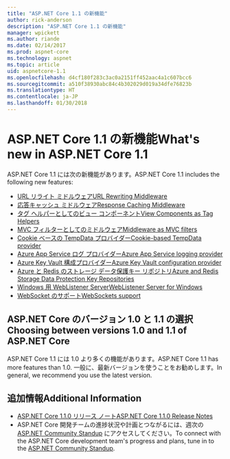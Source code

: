```yaml
---
title: "ASP.NET Core 1.1 の新機能"
author: rick-anderson
description: "ASP.NET Core 1.1 の新機能"
manager: wpickett
ms.author: riande
ms.date: 02/14/2017
ms.prod: aspnet-core
ms.technology: aspnet
ms.topic: article
uid: aspnetcore-1.1
ms.openlocfilehash: d4cf180f283c3ac0a2151ff452aac4a1c607bcc6
ms.sourcegitcommit: a510f38930abc84c4b302029d019a34dfe76823b
ms.translationtype: HT
ms.contentlocale: ja-JP
ms.lasthandoff: 01/30/2018
---
```

# <a name="whats-new-in-aspnet-core-11"></a><span data-ttu-id="ea43e-103">ASP.NET Core 1.1 の新機能</span><span class="sxs-lookup"><span data-stu-id="ea43e-103">What's new in ASP.NET Core 1.1</span></span>

<span data-ttu-id="ea43e-104">ASP.NET Core 1.1 には次の新機能があります。</span><span class="sxs-lookup"><span data-stu-id="ea43e-104">ASP.NET Core 1.1 includes the following new features:</span></span>

- [<span data-ttu-id="ea43e-105">URL リライト ミドルウェア</span><span class="sxs-lookup"><span data-stu-id="ea43e-105">URL Rewriting Middleware</span></span>](xref:fundamentals/url-rewriting)
- [<span data-ttu-id="ea43e-106">応答キャッシュ ミドルウェア</span><span class="sxs-lookup"><span data-stu-id="ea43e-106">Response Caching Middleware</span></span>](xref:performance/caching/middleware)
- [<span data-ttu-id="ea43e-107">タグ ヘルパーとしてのビュー コンポーネント</span><span class="sxs-lookup"><span data-stu-id="ea43e-107">View Components as Tag Helpers</span></span>](xref:mvc/views/view-components#invoking-a-view-component-as-a-tag-helper)
- [<span data-ttu-id="ea43e-108">MVC フィルターとしてのミドルウェア</span><span class="sxs-lookup"><span data-stu-id="ea43e-108">Middleware as MVC filters</span></span>](xref:mvc/controllers/filters#using-middleware-in-the-filter-pipeline)
- [<span data-ttu-id="ea43e-109">Cookie ベースの TempData プロバイダー</span><span class="sxs-lookup"><span data-stu-id="ea43e-109">Cookie-based TempData provider</span></span>](xref:fundamentals/app-state#tempdata)
- [<span data-ttu-id="ea43e-110">Azure App Service ログ プロバイダー</span><span class="sxs-lookup"><span data-stu-id="ea43e-110">Azure App Service logging provider</span></span>](xref:fundamentals/logging/index#appservice)
- [<span data-ttu-id="ea43e-111">Azure Key Vault 構成プロバイダー</span><span class="sxs-lookup"><span data-stu-id="ea43e-111">Azure Key Vault configuration provider</span></span>](xref:security/key-vault-configuration)
- [<span data-ttu-id="ea43e-112">Azure と Redis のストレージ データ保護キー リポジトリ</span><span class="sxs-lookup"><span data-stu-id="ea43e-112">Azure and Redis Storage Data Protection Key Repositories</span></span>](xref:security/data-protection/implementation/key-storage-providers#azure-and-redis)
- [<span data-ttu-id="ea43e-113">Windows 用 WebListener Server</span><span class="sxs-lookup"><span data-stu-id="ea43e-113">WebListener Server for Windows</span></span>](xref:fundamentals/servers/weblistener)
- [<span data-ttu-id="ea43e-114">WebSocket のサポート</span><span class="sxs-lookup"><span data-stu-id="ea43e-114">WebSockets support</span></span>](xref:fundamentals/websockets)

## <a name="choosing-between-versions-10-and-11-of-aspnet-core"></a><span data-ttu-id="ea43e-115">ASP.NET Core のバージョン 1.0 と 1.1 の選択</span><span class="sxs-lookup"><span data-stu-id="ea43e-115">Choosing between versions 1.0 and 1.1 of ASP.NET Core</span></span>

<span data-ttu-id="ea43e-116">ASP.NET Core 1.1 には 1.0 より多くの機能があります。</span><span class="sxs-lookup"><span data-stu-id="ea43e-116">ASP.NET Core 1.1 has more features than 1.0.</span></span> <span data-ttu-id="ea43e-117">一般に、最新バージョンを使うことをお勧めします。</span><span class="sxs-lookup"><span data-stu-id="ea43e-117">In general, we recommend you use the latest version.</span></span>

## <a name="additional-information"></a><span data-ttu-id="ea43e-118">追加情報</span><span class="sxs-lookup"><span data-stu-id="ea43e-118">Additional Information</span></span>

- [<span data-ttu-id="ea43e-119">ASP.NET Core 1.1.0 リリース ノート</span><span class="sxs-lookup"><span data-stu-id="ea43e-119">ASP.NET Core 1.1.0 Release Notes</span></span>](https://github.com/aspnet/Home/releases/tag/1.1.0)
- <span data-ttu-id="ea43e-120">ASP.NET Core 開発チームの進捗状況や計画とつながるには、週次の [ASP.NET Community Standup](https://live.asp.net/) にアクセスしてください。</span><span class="sxs-lookup"><span data-stu-id="ea43e-120">To connect with the ASP.NET Core development team's progress and plans, tune in to the [ASP.NET Community Standup](https://live.asp.net/).</span></span>
